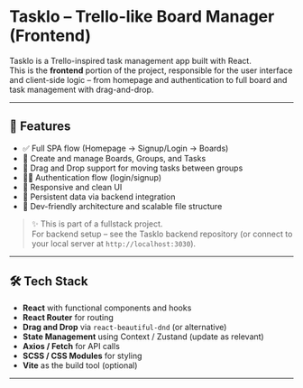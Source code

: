# Tasklo – Trello-like Board Manager (Frontend)

Tasklo is a Trello-inspired task management app built with React.  
This is the **frontend** portion of the project, responsible for the user interface and client-side logic – from homepage and authentication to full board and task management with drag-and-drop.

---

## 🚀 Features

- ✅ Full SPA flow (Homepage → Signup/Login → Boards)
- 🧩 Create and manage Boards, Groups, and Tasks
- 🔁 Drag and Drop support for moving tasks between groups
- 🧑‍💼 Authentication flow (login/signup)
- 🎨 Responsive and clean UI
- 🔄 Persistent data via backend integration
- 🧪 Dev-friendly architecture and scalable file structure

> ✨ This is part of a fullstack project.  
> For backend setup – see the Tasklo backend repository (or connect to your local server at `http://localhost:3030`).

---

## 🛠 Tech Stack

- **React** with functional components and hooks
- **React Router** for routing
- **Drag and Drop** via `react-beautiful-dnd` (or alternative)
- **State Management** using Context / Zustand (update as relevant)
- **Axios / Fetch** for API calls
- **SCSS / CSS Modules** for styling
- **Vite** as the build tool (optional)

---
